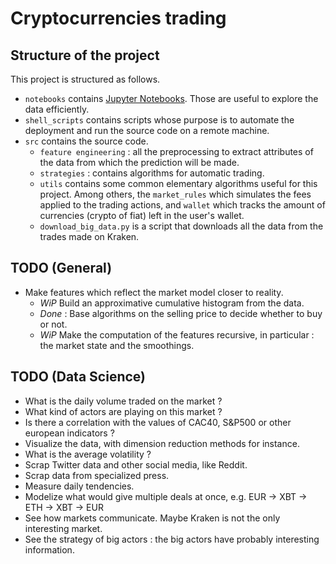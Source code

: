 # Cryptocurrencies trading

## Structure of the project
This project is structured as follows. 
* `notebooks` contains [Jupyter Notebooks](https://jupyter.org/). Those are useful to explore the data efficiently.
* `shell_scripts` contains scripts whose purpose is to automate the deployment and run the source code on a remote machine.
* `src` contains the source code.
    * `feature engineering` : all the preprocessing to extract attributes of the data from which the prediction will be made.
    * `strategies` : contains algorithms for automatic trading.
    * `utils` contains some common elementary algorithms useful for this project. Among others, the `market_rules` which simulates the fees applied to the trading actions, and `wallet` which tracks the amount of currencies (crypto of fiat) left in the user's wallet.
    * `download_big_data.py` is a script that downloads all the data from the trades made on Kraken.   

## TODO (General)

* Make features which reflect the market model closer to reality.
    * *WiP* Build an approximative cumulative histogram from the data.
    * *Done* : Base algorithms on the selling price to decide whether to buy or not.
    * *WiP* Make the computation of the features recursive, in particular : the market state and the smoothings. 

## TODO (Data Science)

* What is the daily volume traded on the market ?
* What kind of actors are playing on this market ?
* Is there a correlation with the values of CAC40, S&P500 or other european indicators ?
* Visualize the data, with dimension reduction methods for instance.
* What is the average volatility ?
* Scrap Twitter data and other social media, like Reddit.
* Scrap data from specialized press.
* Measure daily tendencies.
* Modelize what would give multiple deals at once, e.g. EUR -> XBT -> ETH -> XBT -> EUR
* See how markets communicate. Maybe Kraken is not the only interesting market.
* See the strategy of big actors : the big actors have probably interesting information.
